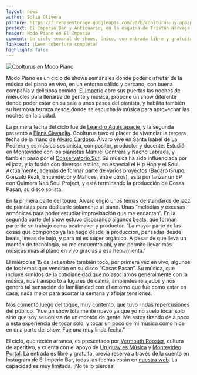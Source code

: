 ```yaml
---
layout: news
author: Sofia Olivera
picture: https://firebasestorage.googleapis.com/v0/b/coolturus-uy.appspot.com/o/news%2Fmodopiano_piano.jpeg?alt=media&token=7a8c26b0-e459-4add-b8b1-75566837ee52
pretext: El Imperio Bar y Anticuario, en la esquina de Tristán Narvaja y Cerro Largo, inauguró en setiembre el ciclo “Modo Piano”. Dicho ciclo tendrá lugar todos los miércoles a las 21hs hasta diciembre de 2021. Te contamos sobre la tercera fecha con Álvaro Cardoso.
header: Modo Piano en El Imperio
comment: Un ciclo semanal de shows, único, con entrada libre y gratuita, que pretende ser, cada jornada, irrepetible.
linktext: ¡Leer cobertura completa! 
highlight: false
---
```

<div class="image-box">
<img src="https://firebasestorage.googleapis.com/v0/b/coolturus-uy.appspot.com/o/news%2Fmodopiano_coolturus.jpeg?alt=media&token=d0294f83-ca6a-4b9c-b359-b3520a7dad3e" alt="Coolturus en Modo Piano"></div>

Modo Piano es un ciclo de shows semanales donde poder disfrutar de la música del piano en vivo, en un entorno cálido y cercano, con buena compañía y deliciosa comida. [El Imperio](https://www.instagram.com/elimperio_bar/) abre sus puertas las noches de miércoles para llenarse de gente y música, propone un show diferente donde poder estar en su sala a unos pasos del pianista, y habilita también su hermosa terraza desde donde se escucha la música para aprovechar las noches en la ciudad.

La primera fecha del ciclo fue de [Leandro Aquistapacie](https://www.instagram.com/leandroaq/), y la segunda presentó a [Elena Ciavaglia](https://www.instagram.com/elenaciavaglia/). Coolturus tuvo el placer de vivenciar la tercera fecha de la mano de [Álvaro Cardoso](https://www.instagram.com/alvaro_mvsicx/). 
Álvaro vive en Santa Isabel de La Pedrera y es músico sesionista, compositor, productor y docente. Estudió en Montevideo con los pianistas Manuel Contrera y Nacho Labrada, y también pasó por el [Conservatorio Sur](http://www.conservatoriosur.com/). Su música ha sido influenciada por el jazz, y la fusión con diversos estilos, en especial el Hip Hop y el Soul. Actualmente, además de formar parte de varios proyectos (Badaró Grupo, Gonzalo Rezk, Encendedor y Matices, entre otros), está por lanzar un EP con Quimera Neo Soul Project, y está terminando la producción de Cosas Pasan, su disco solista.

En la primera parte del toque, Álvaro eligió unos temas de standards de jazz de pianistas para dedicarle solamente al piano. Unas “melodías y excusas armónicas para poder estudiar improvisación que me encantan”. En la segunda parte del show estuvo disparando algunos beats, que forman parte de su trabajo como beatmaker y productor. “La mayor parte de las cosas que compongo ya las hago desde la producción, pensadas desde beats, líneas de bajo, y para mí es súper orgánico. A pesar de que lleva un montón de tecnología, yo me encuentro ahí, y me permite llevar más músicas mías al plano en vivo gracias a esa herramienta.”

El miércoles 15 de setiembre también tocó, por primera vez en vivo, algunos de los temas que vendrán en su disco “Cosas Pasan”. Su música, que incluye sonidos de la cotidianeidad que no asociamos generalmente con la música, nos transportó a lugares de calma, ambientes relajados y nos generó tal sensación de familiaridad con el entorno que fue como estar en casa; nada mejor para acortar la semana y aflojar tensiones.

Nos comentó luego del toque, muy contento, que tuvo lindas repercusiones del público. “Fue un show totalmente nuevo ya que yo no suelo tocar solo sino que soy sesionista de un montón de gente. Me estoy tirando de a poco a esta experiencia de tocar solo, y tocar un poco de mi música como hice en una parte del show. Fue una muy linda fecha.”

El ciclo, que recién arranca, es presentado por [Vermouth Rooster](https://www.instagram.com/rooster.uy/), cultura de aperitivo, y cuenta con el apoyo de [Uruguay es Música](https://www.instagram.com/uruguayesmusica/) y [Montevideo Portal](https://www.montevideo.com.uy/). La entrada es libre y gratuita, previa reserva a través de la cuenta en Instagram de El Imperio Bar, todas las fechas están en [nuestra web](https://coolturus.com/agenda/1/category/2/events/290). La capacidad es muy limitada. ¡No te lo pierdas!
